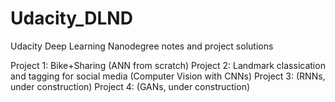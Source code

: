 # Udacity_DLND
Udacity Deep Learning Nanodegree notes and project solutions

Project 1: Bike+Sharing (ANN from scratch)
Project 2: Landmark classication and tagging for social media (Computer Vision with CNNs)
Project 3: (RNNs, under construction)
Project 4: (GANs, under construction)
